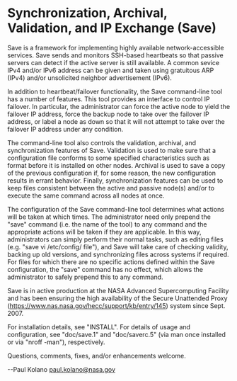 Synchronization, Archival, Validation, and IP Exchange (Save)
=============================================================

Save is a framework for implementing highly available network-accessible
services.  Save sends and monitors SSH-based heartbeats so that passive
servers can detect if the active server is still available.  A common
sevice IPv4 and/or IPv6 address can be given and taken using gratuitous
ARP (IPv4) and/or unsolicited neighbor advertisement (IPv6).

In addition to heartbeat/failover functionality, the Save command-line
tool has a number of features.  This tool provides an interface to
control IP failover.  In particular, the administrator can force the
active node to yield the failover IP address, force the backup node to
take over the failover IP address, or label a node as down so that it
will not attempt to take over the failover IP address under any
condition.

The command-line tool also controls the validation, archival, and
synchronization features of Save.  Validation is used to make sure that
a configuration file conforms to some specified characteristics such as
format before it is installed on other nodes.  Archival is used to save
a copy of the previous configuration if, for some reason, the new
configuration results in errant behavior.  Finally, synchronization
features can be used to keep files consistent between the active and
passive node(s) and/or to execute the same command across all nodes at
once.

The configuration of the Save command-line tool determines what actions
will be taken at which times.  The administrator need only prepend the
"save" command (i.e. the name of the tool) to any command and the
appropriate actions will be taken if they are applicable.  In this
way, administrators can simply perform their normal tasks, such as
editing files (e.g. "save vi /etc/config/ file"), and Save will take
care of checking validity, backing up old versions, and synchronizing
files across systems if required.  For files for which there are no
specific actions defined within the Save configuration, the "save"
command has no effect, which allows the administrator to safely prepend
this to any command.

Save is in active production at the NASA Advanced Supercomputing
Facility and has been ensuring the high availability of the Secure
Unattended Proxy (https://www.nas.nasa.gov/hecc/support/kb/entry/145)
system since Sept. 2007.

For installation details, see "INSTALL".  For details of usage and
configuration, see "doc/save.1" and "doc/saverc.5" (via man once
installed or via "nroff -man"), respectively.

Questions, comments, fixes, and/or enhancements welcome.

--Paul Kolano <paul.kolano@nasa.gov>

